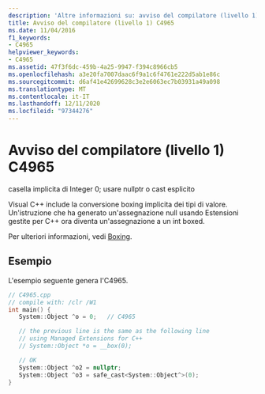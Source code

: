 ```yaml
---
description: 'Altre informazioni su: avviso del compilatore (livello 1) C4965'
title: Avviso del compilatore (livello 1) C4965
ms.date: 11/04/2016
f1_keywords:
- C4965
helpviewer_keywords:
- C4965
ms.assetid: 47f3f6dc-459b-4a25-9947-f394c8966cb5
ms.openlocfilehash: a3e20fa7007daac6f9a1c6f4761e222d5ab1e86c
ms.sourcegitcommit: d6af41e42699628c3e2e6063ec7b03931a49a098
ms.translationtype: MT
ms.contentlocale: it-IT
ms.lasthandoff: 12/11/2020
ms.locfileid: "97344276"
---
```

# <a name="compiler-warning-level-1-c4965"></a>Avviso del compilatore (livello 1) C4965

casella implicita di Integer 0; usare nullptr o cast esplicito

Visual C++ include la conversione boxing implicita dei tipi di valore. Un'istruzione che ha generato un'assegnazione null usando Estensioni gestite per C++ ora diventa un'assegnazione a un int boxed.

Per ulteriori informazioni, vedi [Boxing](../../extensions/boxing-cpp-component-extensions.md).

## <a name="example"></a>Esempio

L'esempio seguente genera l'C4965.

```cpp
// C4965.cpp
// compile with: /clr /W1
int main() {
   System::Object ^o = 0;   // C4965

   // the previous line is the same as the following line
   // using Managed Extensions for C++
   // System::Object *o = __box(0);

   // OK
   System::Object ^o2 = nullptr;
   System::Object ^o3 = safe_cast<System::Object^>(0);
}
```
